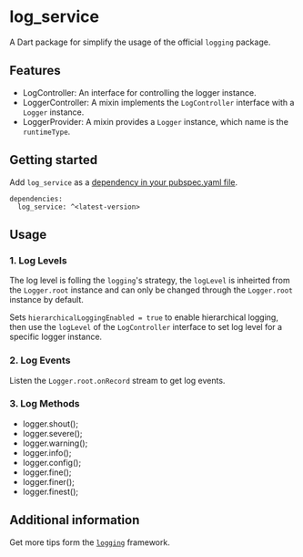 <!-- 
This README describes the package. If you publish this package to pub.dev,
this README's contents appear on the landing page for your package.

For information about how to write a good package README, see the guide for
[writing package pages](https://dart.dev/guides/libraries/writing-package-pages). 

For general information about developing packages, see the Dart guide for
[creating packages](https://dart.dev/guides/libraries/create-library-packages)
and the Flutter guide for
[developing packages and plugins](https://flutter.dev/developing-packages). 
-->

# log_service

A Dart package for simplify the usage of the official `logging` package.

## Features

- LogController: An interface for controlling the logger instance.
- LoggerController: A mixin implements the `LogController` interface with a `Logger` instance.
- LoggerProvider: A mixin provides a `Logger` instance, which name is the `runtimeType`.

## Getting started

Add `log_service` as a [dependency in your pubspec.yaml file](https://dart.dev/guides/packages).

```
dependencies:
  log_service: ^<latest-version>
```

## Usage

### 1. Log Levels

The log level is folling the `logging`'s strategy, the `logLevel` is inheirted from the `Logger.root` instance and can only be changed through the `Logger.root` instance by default.

Sets `hierarchicalLoggingEnabled = true` to enable hierarchical logging, then use the `logLevel` of the `LogController` interface to set log level for a specific logger instance.

### 2. Log Events

Listen the `Logger.root.onRecord` stream to get log events.

### 3. Log Methods

- logger.shout();
- logger.severe();
- logger.warning();
- logger.info();
- logger.config();
- logger.fine();
- logger.finer();
- logger.finest();

## Additional information

Get more tips form the [`logging`][1] framework.

[1]: https://pub.dev/packages/logging